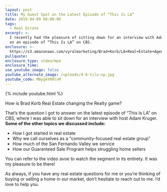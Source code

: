 ```yaml
---
layout: post
title: My Guest Spot on the Latest Episode of “This Is LA”
date: 2019-04-09 00:00:00
tags:
  - Real Estate
excerpt: >-
  I recently had the pleasure of sitting down for an interview with Adam Kruger
  on an episode of “This Is LA” on CBS.
enclosure: >-
  https://s3.amazonaws.com/vyralmarketing/Brad+Korb/LA+Real+Estate+Agent-+My+Guest+Spot+on+the+Latest+Episode+of+This+Is+LA.mp4
pullquote:
enclosure_type: video/mp4
enclosure_time:
use_youtube_image: false
youtube_alternate_image: /uploads/4-8-tila-np.jpg
youtube_code: MByg4YR9lvM
---
```


{% include youtube.html %}

How is Brad Korb Real Estate changing the Realty game?

That’s the question I got to answer on the latest episode of “This Is LA” on CBS, where I was able to sit down for an interview with host Adam Kruger. **Some of the other topics we discussed include:**

* How I got started in real estate
* Why we call ourselves as a “community-focused real estate group”&nbsp;
* How much of the San Fernando Valley we service
* How our Guaranteed Sale Program helps struggling home sellers&nbsp;

You can refer to the video avoe to watch the segment in its entirety. It was my pleasure to be there!&nbsp;

As always, if you have any real estate questions for me or you’re thinking of buying or selling a home in our market, don’t hesitate to reach out to me. I’d love to help you.